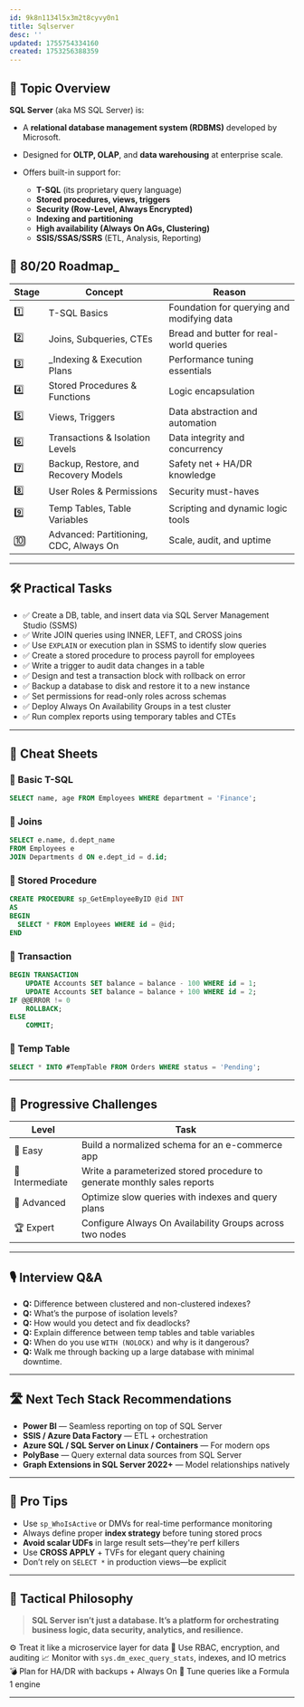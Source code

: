 ```yaml
---
id: 9k8n1134l5x3m2t8cyvy0n1
title: Sqlserver
desc: ''
updated: 1755754334160
created: 1753256388359
---
```


## 📌 Topic Overview

**SQL Server** (aka MS SQL Server) is:

* A **relational database management system (RDBMS)** developed by Microsoft.
* Designed for **OLTP, OLAP**, and **data warehousing** at enterprise scale.
* Offers built-in support for:

  * **T-SQL** (its proprietary query language)
  * **Stored procedures, views, triggers**
  * **Security (Row-Level, Always Encrypted)**
  * **Indexing and partitioning**
  * **High availability (Always On AGs, Clustering)**
  * **SSIS/SSAS/SSRS** (ETL, Analysis, Reporting)

## 🚀 80/20 Roadmap_

| Stage | Concept                                | Reason                                     |
| ----- | -------------------------------------- | ------------------------------------------ |
| 1️⃣   | T-SQL Basics                           | Foundation for querying and modifying data |
| 2️⃣   | Joins, Subqueries, CTEs                | Bread and butter for real-world queries    |
| 3️⃣   | _Indexing & Execution Plans             | Performance tuning essentials              |
| 4️⃣   | Stored Procedures & Functions          | Logic encapsulation                        |
| 5️⃣   | Views, Triggers                        | Data abstraction and automation            |
| 6️⃣   | Transactions & Isolation Levels        | Data integrity and concurrency             |
| 7️⃣   | Backup, Restore, and Recovery Models   | Safety net + HA/DR knowledge               |
| 8️⃣   | User Roles & Permissions               | Security must-haves                        |
| 9️⃣   | Temp Tables, Table Variables           | Scripting and dynamic logic tools          |
| 🔟    | Advanced: Partitioning, CDC, Always On | Scale, audit, and uptime                   |

---

## 🛠️ Practical Tasks

* ✅ Create a DB, table, and insert data via SQL Server Management Studio (SSMS)
* ✅ Write JOIN queries using INNER, LEFT, and CROSS joins
* ✅ Use `EXPLAIN` or execution plan in SSMS to identify slow queries
* ✅ Create a stored procedure to process payroll for employees
* ✅ Write a trigger to audit data changes in a table
* ✅ Design and test a transaction block with rollback on error
* ✅ Backup a database to disk and restore it to a new instance
* ✅ Set permissions for read-only roles across schemas
* ✅ Deploy Always On Availability Groups in a test cluster
* ✅ Run complex reports using temporary tables and CTEs

---

## 🧾 Cheat Sheets

### 🔹 Basic T-SQL

```sql
SELECT name, age FROM Employees WHERE department = 'Finance';
```

### 🔹 Joins

```sql
SELECT e.name, d.dept_name
FROM Employees e
JOIN Departments d ON e.dept_id = d.id;
```

### 🔹 Stored Procedure

```sql
CREATE PROCEDURE sp_GetEmployeeByID @id INT
AS
BEGIN
  SELECT * FROM Employees WHERE id = @id;
END
```

### 🔹 Transaction

```sql
BEGIN TRANSACTION
    UPDATE Accounts SET balance = balance - 100 WHERE id = 1;
    UPDATE Accounts SET balance = balance + 100 WHERE id = 2;
IF @@ERROR != 0
    ROLLBACK;
ELSE
    COMMIT;
```

### 🔹 Temp Table

```sql
SELECT * INTO #TempTable FROM Orders WHERE status = 'Pending';
```

---

## 🎯 Progressive Challenges

| Level           | Task                                                                     |
| --------------- | ------------------------------------------------------------------------ |
| 🥉 Easy         | Build a normalized schema for an e-commerce app                          |
| 🥈 Intermediate | Write a parameterized stored procedure to generate monthly sales reports |
| 🥇 Advanced     | Optimize slow queries with indexes and query plans                       |
| 🏆 Expert       | Configure Always On Availability Groups across two nodes                 |

---

## 🎙️ Interview Q\&A

* **Q:** Difference between clustered and non-clustered indexes?
* **Q:** What’s the purpose of isolation levels?
* **Q:** How would you detect and fix deadlocks?
* **Q:** Explain difference between temp tables and table variables
* **Q:** When do you use `WITH (NOLOCK)` and why is it dangerous?
* **Q:** Walk me through backing up a large database with minimal downtime.

---

## 🛣️ Next Tech Stack Recommendations

* **Power BI** — Seamless reporting on top of SQL Server
* **SSIS / Azure Data Factory** — ETL + orchestration
* **Azure SQL / SQL Server on Linux / Containers** — For modern ops
* **PolyBase** — Query external data sources from SQL Server
* **Graph Extensions in SQL Server 2022+** — Model relationships natively

---

## 🧠 Pro Tips

* Use `sp_WhoIsActive` or DMVs for real-time performance monitoring
* Always define proper **index strategy** before tuning stored procs
* **Avoid scalar UDFs** in large result sets—they're perf killers
* Use **CROSS APPLY** + TVFs for elegant query chaining
* Don’t rely on `SELECT *` in production views—be explicit

---

## 🧬 Tactical Philosophy

> **SQL Server isn’t just a database. It’s a platform for orchestrating business logic, data security, analytics, and resilience.**

⚙️ Treat it like a microservice layer for data
🔐 Use RBAC, encryption, and auditing
📈 Monitor with `sys.dm_exec_query_stats`, indexes, and IO metrics
💣 Plan for HA/DR with backups + Always On
🤯 Tune queries like a Formula 1 engine

---
